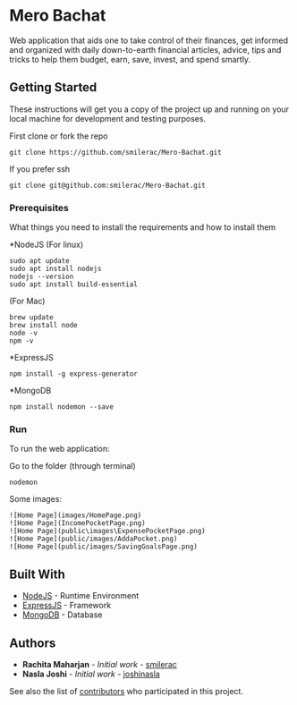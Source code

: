 # Mero Bachat

Web application that aids one to take control of their finances, get informed and organized with daily down-to-earth financial articles, advice, tips and tricks to help them budget, earn, save, invest, and spend smartly.

## Getting Started

These instructions will get you a copy of the project up and running on your local machine for development and testing purposes. 

First clone or fork the repo
```
git clone https://github.com/smilerac/Mero-Bachat.git
```
If you prefer ssh
```
git clone git@github.com:smilerac/Mero-Bachat.git
```

### Prerequisites

What things you need to install the requirements and how to install them

*NodeJS 
(For linux)
```
sudo apt update
sudo apt install nodejs
nodejs --version
sudo apt install build-essential

```

(For Mac)
```
brew update
brew install node
node -v
npm -v

```

*ExpressJS
```
npm install -g express-generator

```

*MongoDB
```
npm install nodemon --save

```
### Run

To run the web application:

Go to the folder (through terminal)
```
nodemon
```

Some images:
```
![Home Page](images/HomePage.png)
![Home Page](IncomePocketPage.png)
![Home Page](public\images\ExpensePocketPage.png)
![Home Page](public/images/AddaPocket.png)
![Home Page](public/images/SavingGoalsPage.png)
```

## Built With

* [NodeJS](https://nodejs.org/en/docs/) - Runtime Environment
* [ExpressJS](https://expressjs.com/en/5x/api.html) - Framework
* [MongoDB](https://docs.mongodb.com/) - Database


## Authors

* **Rachita Maharjan** - *Initial work* - [smilerac](https://bitbucket.org/smilerac)
* **Nasla Joshi** - *Initial work* - [joshinasla](https://github.com/joshinasla)

See also the list of [contributors](https://github.com/smilerac/Mero-Bachat/graphs/contributors) who participated in this project.
